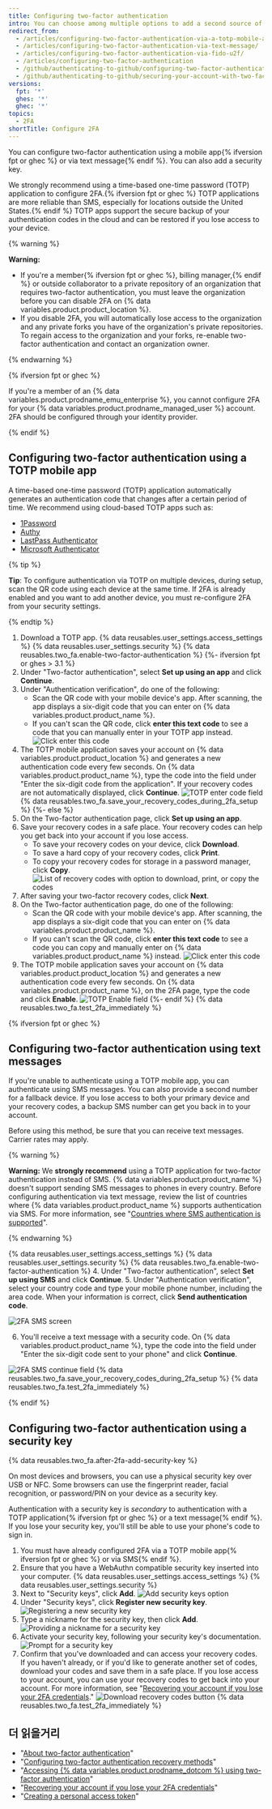 ```yaml
---
title: Configuring two-factor authentication
intro: You can choose among multiple options to add a second source of authentication to your account.
redirect_from:
  - /articles/configuring-two-factor-authentication-via-a-totp-mobile-app/
  - /articles/configuring-two-factor-authentication-via-text-message/
  - /articles/configuring-two-factor-authentication-via-fido-u2f/
  - /articles/configuring-two-factor-authentication
  - /github/authenticating-to-github/configuring-two-factor-authentication
  - /github/authenticating-to-github/securing-your-account-with-two-factor-authentication-2fa/configuring-two-factor-authentication
versions:
  fpt: '*'
  ghes: '*'
  ghec: '*'
topics:
  - 2FA
shortTitle: Configure 2FA
---
```


You can configure two-factor authentication using a mobile app{% ifversion fpt or ghec %} or via text message{% endif %}. You can also add a security key.

We strongly recommend using a time-based one-time password (TOTP) application to configure 2FA.{% ifversion fpt or ghec %} TOTP applications are more reliable than SMS, especially for locations outside the United States.{% endif %} TOTP apps support the secure backup of your authentication codes in the cloud and can be restored if you lose access to your device.

{% warning %}

**Warning:**
- If you're a member{% ifversion fpt or ghec %}, billing manager,{% endif %} or outside collaborator to a private repository of an organization that requires two-factor authentication, you must leave the organization before you can disable 2FA on {% data variables.product.product_location %}.
- If you disable 2FA, you will automatically lose access to the organization and any private forks you have of the organization's private repositories. To regain access to the organization and your forks, re-enable two-factor authentication and contact an organization owner.

{% endwarning %}

{% ifversion fpt or ghec %}

If you're a member of an {% data variables.product.prodname_emu_enterprise %}, you cannot configure 2FA for your {% data variables.product.prodname_managed_user %} account. 2FA should be configured through your identity provider.

{% endif %}

## Configuring two-factor authentication using a TOTP mobile app

A time-based one-time password (TOTP) application automatically generates an authentication code that changes after a certain period of time. We recommend using cloud-based TOTP apps such as:
- [1Password](https://support.1password.com/one-time-passwords/)
- [Authy](https://authy.com/guides/github/)
- [LastPass Authenticator](https://lastpass.com/auth/)
- [Microsoft Authenticator](https://www.microsoft.com/en-us/account/authenticator/)

{% tip %}

**Tip**: To configure authentication via TOTP on multiple devices, during setup, scan the QR code using each device at the same time. If 2FA is already enabled and you want to add another device, you must re-configure 2FA from your security settings.

{% endtip %}

1. Download a TOTP app.
{% data reusables.user_settings.access_settings %}
{% data reusables.user_settings.security %}
{% data reusables.two_fa.enable-two-factor-authentication %}
{%- ifversion fpt or ghes > 3.1 %}
5. Under "Two-factor authentication", select **Set up using an app** and click **Continue**.
6. Under "Authentication verification", do one of the following:
    - Scan the QR code with your mobile device's app. After scanning, the app displays a six-digit code that you can enter on {% data variables.product.product_name %}.
    - If you can't scan the QR code, click **enter this text code** to see a code that you can manually enter in your TOTP app instead. ![Click enter this code](/assets/images/help/2fa/2fa_wizard_app_click_code.png)
7. The TOTP mobile application saves your account on {% data variables.product.product_location %} and generates a new authentication code every few seconds. On {% data variables.product.product_name %}, type the code into the field under "Enter the six-digit code from the application". If your recovery codes are not automatically displayed, click **Continue**. ![TOTP enter code field](/assets/images/help/2fa/2fa_wizard_app_enter_code.png)
{% data reusables.two_fa.save_your_recovery_codes_during_2fa_setup %}
{%- else %}
5. On the Two-factor authentication page, click **Set up using an app**.
6. Save your recovery codes in a safe place. Your recovery codes can help you get back into your account if you lose access.
    - To save your recovery codes on your device, click **Download**.
    - To save a hard copy of your recovery codes, click **Print**.
    - To copy your recovery codes for storage in a password manager, click **Copy**. ![List of recovery codes with option to download, print, or copy the codes](/assets/images/help/2fa/download-print-or-copy-recovery-codes-before-continuing.png)
7. After saving your two-factor recovery codes, click **Next**.
8. On the Two-factor authentication page, do one of the following:
    - Scan the QR code with your mobile device's app. After scanning, the app displays a six-digit code that you can enter on {% data variables.product.product_name %}.
    - If you can't scan the QR code, click **enter this text code** to see a code you can copy and manually enter on {% data variables.product.product_name %} instead. ![Click enter this code](/assets/images/help/2fa/totp-click-enter-code.png)
9. The TOTP mobile application saves your account on {% data variables.product.product_location %} and generates a new authentication code every few seconds. On {% data variables.product.product_name %}, on the 2FA page, type the code and click **Enable**. ![TOTP Enable field](/assets/images/help/2fa/totp-enter-code.png)
{%- endif %}
{% data reusables.two_fa.test_2fa_immediately %}

{% ifversion fpt or ghec %}

## Configuring two-factor authentication using text messages

If you're unable to authenticate using a TOTP mobile app, you can authenticate using SMS messages. You can also provide a second number for a fallback device. If you lose access to both your primary device and your recovery codes, a backup SMS number can get you back in to your account.

Before using this method, be sure that you can receive text messages. Carrier rates may apply.

{% warning %}

**Warning:** We **strongly recommend** using a TOTP application for two-factor authentication instead of SMS. {% data variables.product.product_name %} doesn't support sending SMS messages to phones in every country. Before configuring authentication via text message, review the list of countries where {% data variables.product.product_name %} supports authentication via SMS. For more information, see "[Countries where SMS authentication is supported](/articles/countries-where-sms-authentication-is-supported)".

{% endwarning %}

{% data reusables.user_settings.access_settings %}
{% data reusables.user_settings.security %}
{% data reusables.two_fa.enable-two-factor-authentication %}
4. Under "Two-factor authentication", select **Set up using SMS** and click **Continue**.
5. Under "Authentication verification", select your country code and type your mobile phone number, including the area code. When your information is correct, click **Send authentication code**.

  ![2FA SMS screen](/assets/images/help/2fa/2fa_wizard_sms_send.png)

6. You'll receive a text message with a security code. On {% data variables.product.product_name %}, type the code into the field under "Enter the six-digit code sent to your phone" and click **Continue**.

  ![2FA SMS continue field](/assets/images/help/2fa/2fa_wizard_sms_enter_code.png)
{% data reusables.two_fa.save_your_recovery_codes_during_2fa_setup %}
{% data reusables.two_fa.test_2fa_immediately %}

{% endif %}

## Configuring two-factor authentication using a security key

{% data reusables.two_fa.after-2fa-add-security-key %}

On most devices and browsers, you can use a physical security key over USB or NFC. Some browsers can use the fingerprint reader, facial recognition, or password/PIN on your device as a security key.

Authentication with a security key is *secondary* to authentication with a TOTP application{% ifversion fpt or ghec %} or a text message{% endif %}. If you lose your security key, you'll still be able to use your phone's code to sign in.

1. You must have already configured 2FA via a TOTP mobile app{% ifversion fpt or ghec %} or via SMS{% endif %}.
2. Ensure that you have a WebAuthn compatible security key inserted into your computer.
{% data reusables.user_settings.access_settings %}
{% data reusables.user_settings.security %}
5. Next to "Security keys", click **Add**. ![Add security keys option](/assets/images/help/2fa/add-security-keys-option.png)
6. Under "Security keys", click **Register new security key**. ![Registering a new security key](/assets/images/help/2fa/security-key-register.png)
7. Type a nickname for the security key, then click **Add**. ![Providing a nickname for a security key](/assets/images/help/2fa/security-key-nickname.png)
8. Activate your security key, following your security key's documentation. ![Prompt for a security key](/assets/images/help/2fa/security-key-prompt.png)
9.  Confirm that you've downloaded and can access your recovery codes. If you haven't already, or if you'd like to generate another set of codes, download your codes and save them in a safe place. If you lose access to your account, you can use your recovery codes to get back into your account. For more information, see "[Recovering your account if you lose your 2FA credentials](/articles/recovering-your-account-if-you-lose-your-2fa-credentials)." ![Download recovery codes button](/assets/images/help/2fa/2fa-recover-during-setup.png)
{% data reusables.two_fa.test_2fa_immediately %}

## 더 읽을거리

- "[About two-factor authentication](/articles/about-two-factor-authentication)"
- "[Configuring two-factor authentication recovery methods](/articles/configuring-two-factor-authentication-recovery-methods)"
- "[Accessing {% data variables.product.prodname_dotcom %} using two-factor authentication](/articles/accessing-github-using-two-factor-authentication)"
- "[Recovering your account if you lose your 2FA credentials](/articles/recovering-your-account-if-you-lose-your-2fa-credentials)"
- "[Creating a personal access token](/github/authenticating-to-github/creating-a-personal-access-token)"
